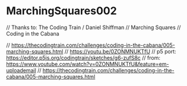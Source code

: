 # MarchingSquares002

// Thanks to: The Coding Train / Daniel Shiffman
// Marching Squares
// Coding in the Cabana

// https://thecodingtrain.com/challenges/coding-in-the-cabana/005-marching-squares.html
// https://youtu.be/0ZONMNUKTfU
// p5 port: https://editor.p5js.org/codingtrain/sketches/g6-zufS8c
// from: https://www.youtube.com/watch?v=0ZONMNUKTfU&feature=em-uploademail
// https://thecodingtrain.com/challenges/coding-in-the-cabana/005-marching-squares.html
